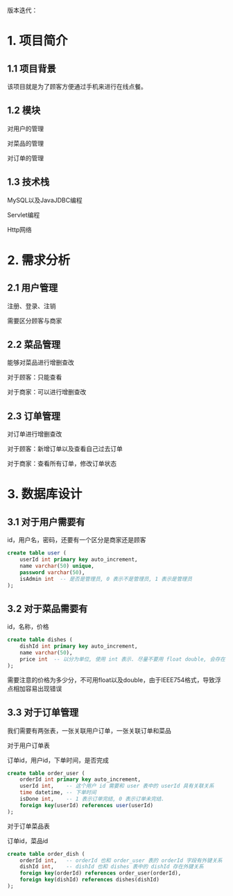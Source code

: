 版本迭代：



# 1. 项目简介

## 1.1 项目背景

该项目就是为了顾客方便通过手机来进行在线点餐。

## 1.2 模块

对用户的管理

对菜品的管理

对订单的管理

## 1.3 技术栈

MySQL以及JavaJDBC编程

Servlet编程

Http网络

# 2. 需求分析

## 2.1 用户管理

注册、登录、注销

需要区分顾客与商家

## 2.2 菜品管理

能够对菜品进行增删查改

对于顾客：只能查看

对于商家：可以进行增删查改

## 2.3 订单管理

对订单进行增删查改

对于顾客：新增订单以及查看自己过去订单

对于商家：查看所有订单，修改订单状态

# 3. 数据库设计

## 3.1 对于用户需要有

id，用户名，密码，还要有一个区分是商家还是顾客

```sql
create table user (
    userId int primary key auto_increment,
    name varchar(50) unique,
    password varchar(50),
    isAdmin int  -- 是否是管理员, 0 表示不是管理员, 1 表示是管理员
);
```



## 3.2 对于菜品需要有

id，名称，价格

```sql
create table dishes (
    dishId int primary key auto_increment,
    name varchar(50),
    price int  -- 以分为单位, 使用 int 表示. 尽量不要用 float double, 会存在误差
);
```



需要注意的价格为多少分，不可用float以及double，由于IEEE754格式，导致浮点相加容易出现错误

## 3.3 对于订单管理

我们需要有两张表，一张关联用户订单，一张关联订单和菜品

对于用户订单表

订单id，用户id，下单时间，是否完成

```sql
create table order_user (
    orderId int primary key auto_increment,
    userId int,    -- 这个用户 id 需要和 user 表中的 userId 具有关联关系
    time datetime, -- 下单时间
    isDone int,    -- 1 表示订单完结, 0 表示订单未完结.
    foreign key(userId) references user(userId)
);
```

对于订单菜品表

订单id，菜品id

```sql
create table order_dish (
    orderId int,   -- orderId 也和 order_user 表的 orderId 字段有外键关系
    dishId int,    -- dishId 也和 dishes 表中的 dishId 存在外键关系
    foreign key(orderId) references order_user(orderId),
    foreign key(dishId) references dishes(dishId)
);
```

